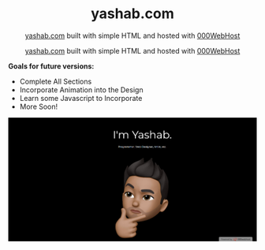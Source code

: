 <h1 align="center">
  yashab.com
</h1>
<p align="center">
  <a href="http://yashab.com/" target="_blank">yashab.com</a> built with simple HTML and hosted with <a href="https://https://www.000webhost.com//" target="_blank">000WebHost</a>
</p>
<p align="center">
  <a href="http://yashab.com/" target="_blank">yashab.com</a> built with simple HTML and hosted with <a href="https://https://www.000webhost.com//" target="_blank">000WebHost</a>
</p>
<p align="left"> <b>Goals for future versions:</b>
<ul>
  <li>Complete All Sections</li>
  <li>Incorporate Animation into the Design</li>
  <li>Learn some Javascript to Incorporate</li>
  <li>More Soon!</li>
</ul>
</p>

![demo](https://raw.githubusercontent.com/yashabnarang/yashab.com/master/images/demo.png)
